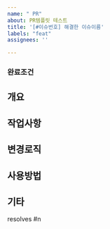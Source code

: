 ```yaml
---
name: " PR"
about: PR템플릿 테스트
title: '[#이슈번호] 해결한 이슈이름'
labels: "feat"
assignees: ''

---
```



### 완료조건
## 개요
## 작업사항
## 변경로직
## 사용방법
## 기타

resolves #n
